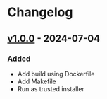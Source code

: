 # Changelog

## [v1.0.0](https://github.com/fboulnois/tir/releases/tag/v1.0.0) - 2024-07-04

### Added

* Add build using Dockerfile
* Add Makefile
* Run as trusted installer

